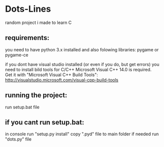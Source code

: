 # Dots-Lines
random project i made to learn C


## requirements:
you need to have python 3.x installed
and also folowing libraries:
pygame or pygame-ce

if you dont have visual studio installed (or even if you do, but get errors) you need to install bild tools for C/C++
Microsoft Visual C++ 14.0 is required. Get it with "Microsoft Visual
C++ Build Tools": http://visualstudio.microsoft.com/visual-cpp-build-tools


## running the project:
run setup.bat file

## if you cant run setup.bat:
in console run "setup.py install"
copy ".pyd" file to main folder if needed
run "dots.py" file
